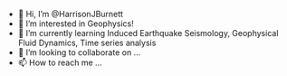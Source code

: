 - 👋 Hi, I’m @HarrisonJBurnett
- 👀 I’m interested in Geophysics!
- 🌱 I’m currently learning Induced Earthquake Seismology, Geophysical Fluid Dynamics, Time series analysis 
- 💞️ I’m looking to collaborate on ...
- 📫 How to reach me ...

<!---
HarrisonJBurnett/HarrisonJBurnett is a ✨ special ✨ repository because its `README.md` (this file) appears on your GitHub profile.
You can click the Preview link to take a look at your changes.
--->
